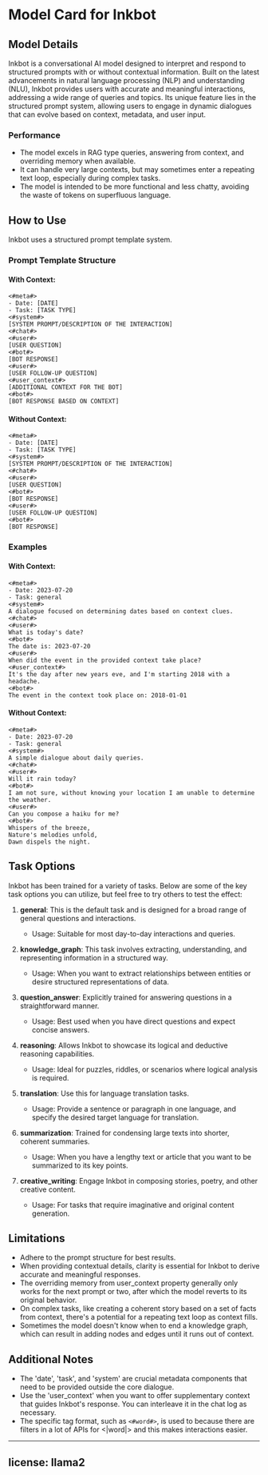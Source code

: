 # Model Card for Inkbot

## Model Details
Inkbot is a conversational AI model designed to interpret and respond to structured prompts with or without contextual information. Built on the latest advancements in natural language processing (NLP) and understanding (NLU), Inkbot provides users with accurate and meaningful interactions, addressing a wide range of queries and topics. Its unique feature lies in the structured prompt system, allowing users to engage in dynamic dialogues that can evolve based on context, metadata, and user input.

### Performance
- The model excels in RAG type queries, answering from context, and overriding memory when available.
- It can handle very large contexts, but may sometimes enter a repeating text loop, especially during complex tasks.
- The model is intended to be more functional and less chatty, avoiding the waste of tokens on superfluous language.

## How to Use
Inkbot uses a structured prompt template system.


### Prompt Template Structure

#### With Context:
```
<#meta#>
- Date: [DATE]
- Task: [TASK TYPE]
<#system#>
[SYSTEM PROMPT/DESCRIPTION OF THE INTERACTION]
<#chat#>
<#user#>
[USER QUESTION]
<#bot#>
[BOT RESPONSE]
<#user#>
[USER FOLLOW-UP QUESTION]
<#user_context#>
[ADDITIONAL CONTEXT FOR THE BOT]
<#bot#>
[BOT RESPONSE BASED ON CONTEXT]
```

#### Without Context:
```
<#meta#>
- Date: [DATE]
- Task: [TASK TYPE]
<#system#>
[SYSTEM PROMPT/DESCRIPTION OF THE INTERACTION]
<#chat#>
<#user#>
[USER QUESTION]
<#bot#>
[BOT RESPONSE]
<#user#>
[USER FOLLOW-UP QUESTION]
<#bot#>
[BOT RESPONSE]
```

### Examples

#### With Context:
```
<#meta#>
- Date: 2023-07-20
- Task: general
<#system#>
A dialogue focused on determining dates based on context clues.
<#chat#>
<#user#>
What is today's date?
<#bot#>
The date is: 2023-07-20
<#user#>
When did the event in the provided context take place?
<#user_context#>
It's the day after new years eve, and I'm starting 2018 with a headache.
<#bot#>
The event in the context took place on: 2018-01-01
```

#### Without Context:
```
<#meta#>
- Date: 2023-07-20
- Task: general
<#system#>
A simple dialogue about daily queries.
<#chat#>
<#user#>
Will it rain today?
<#bot#>
I am not sure, without knowing your location I am unable to determine the weather.
<#user#>
Can you compose a haiku for me?
<#bot#>
Whispers of the breeze,
Nature's melodies unfold,
Dawn dispels the night.
```

## Task Options

Inkbot has been trained for a variety of tasks. Below are some of the key task options you can utilize, but feel free to try others to test the effect:

1. **general**: This is the default task and is designed for a broad range of general questions and interactions.

    - Usage: Suitable for most day-to-day interactions and queries.

2. **knowledge_graph**: This task involves extracting, understanding, and representing information in a structured way.

    - Usage: When you want to extract relationships between entities or desire structured representations of data.

3. **question_answer**: Explicitly trained for answering questions in a straightforward manner.

    - Usage: Best used when you have direct questions and expect concise answers.

4. **reasoning**: Allows Inkbot to showcase its logical and deductive reasoning capabilities.

    - Usage: Ideal for puzzles, riddles, or scenarios where logical analysis is required.

5. **translation**: Use this for language translation tasks.

    - Usage: Provide a sentence or paragraph in one language, and specify the desired target language for translation.

6. **summarization**: Trained for condensing large texts into shorter, coherent summaries.

    - Usage: When you have a lengthy text or article that you want to be summarized to its key points.

7. **creative_writing**: Engage Inkbot in composing stories, poetry, and other creative content.

    - Usage: For tasks that require imaginative and original content generation.


## Limitations
- Adhere to the prompt structure for best results.
- When providing contextual details, clarity is essential for Inkbot to derive accurate and meaningful responses.
- The overriding memory from user_context property generally only works for the next prompt or two, after which the model reverts to its original behavior.
- On complex tasks, like creating a coherent story based on a set of facts from context, there's a potential for a repeating text loop as context fills.
- Sometimes the model doesn't know when to end a knowledge graph, which can result in adding nodes and edges until it runs out of context.

## Additional Notes
- The 'date', 'task', and 'system' are crucial metadata components that need to be provided outside the core dialogue.
- Use the 'user_context' when you want to offer supplementary context that guides Inkbot's response. You can interleave it in the chat log as necessary.
- The specific tag format, such as `<#word#>`, is used to because there are filters in a lot of APIs for <|word|> and this makes interactions easier.


---
license: llama2
---
